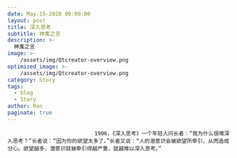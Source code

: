 ```yaml
---
date: May-15-2020 00:00:00
layout: post
title: 深入思考
subtitle: 神寓之言
description: >-
  神寓之言
image: >-
    /assets/img/Qtcreator-overview.png
optimized_image: >-
    /assets/img/Qtcreator-overview.png
category: Story
tags:
  - blog
  - Story
author: Ron
paginate: true
---
```


							　　1906，《深入思考》一个年轻人问长者：“我为什么很难深入思考？”长者说：“因为你的欲望太多了。”长者又说：“人的潜意识会被欲望所牵引，从而造成分心。欲望越多，潜意识就被牵引得越严重，就越难以深入思考。”
							
							
						